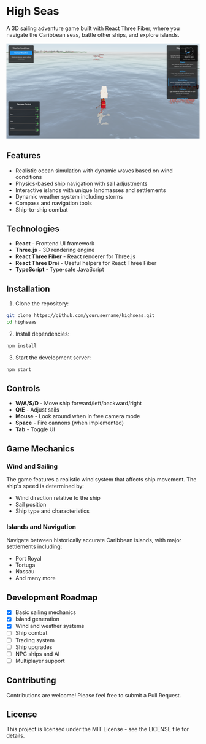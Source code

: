 # High Seas

A 3D sailing adventure game built with React Three Fiber, where you navigate the Caribbean seas, battle other ships, and explore islands.

![High Seas Screenshot](screenshot.png)

## Features

- Realistic ocean simulation with dynamic waves based on wind conditions
- Physics-based ship navigation with sail adjustments
- Interactive islands with unique landmasses and settlements
- Dynamic weather system including storms
- Compass and navigation tools
- Ship-to-ship combat

## Technologies

- **React** - Frontend UI framework
- **Three.js** - 3D rendering engine
- **React Three Fiber** - React renderer for Three.js
- **React Three Drei** - Useful helpers for React Three Fiber
- **TypeScript** - Type-safe JavaScript

## Installation

1. Clone the repository:
```bash
git clone https://github.com/yourusername/highseas.git
cd highseas
```

2. Install dependencies:
```bash
npm install
```

3. Start the development server:
```bash
npm start
```

## Controls

- **W/A/S/D** - Move ship forward/left/backward/right
- **Q/E** - Adjust sails
- **Mouse** - Look around when in free camera mode
- **Space** - Fire cannons (when implemented)
- **Tab** - Toggle UI

## Game Mechanics

### Wind and Sailing

The game features a realistic wind system that affects ship movement. The ship's speed is determined by:

- Wind direction relative to the ship
- Sail position
- Ship type and characteristics

### Islands and Navigation

Navigate between historically accurate Caribbean islands, with major settlements including:

- Port Royal
- Tortuga
- Nassau
- And many more

## Development Roadmap

- [x] Basic sailing mechanics
- [x] Island generation
- [x] Wind and weather systems
- [ ] Ship combat
- [ ] Trading system
- [ ] Ship upgrades
- [ ] NPC ships and AI
- [ ] Multiplayer support

## Contributing

Contributions are welcome! Please feel free to submit a Pull Request.

## License

This project is licensed under the MIT License - see the LICENSE file for details. 